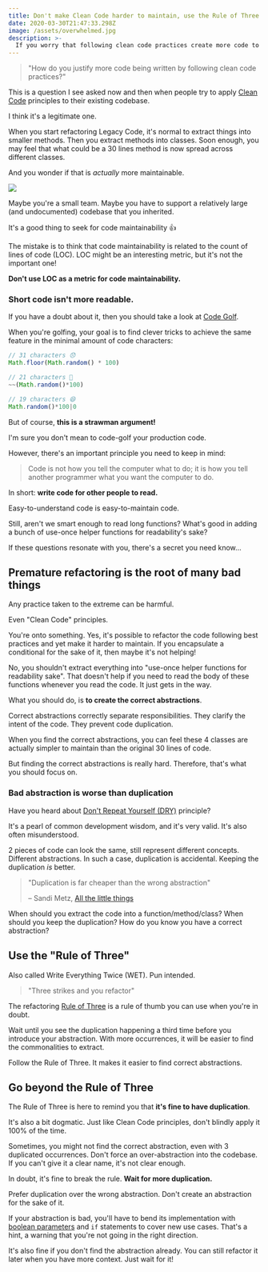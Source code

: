 ```yaml
---
title: Don't make Clean Code harder to maintain, use the Rule of Three
date: 2020-03-30T21:47:33.298Z
image: /assets/overwhelmed.jpg
description: >-
  If you worry that following clean code practices create more code to maintain, here's a way out.
---
```


> "How do you justify more code being written by following clean code practices?"

This is a question I see asked now and then when people try to apply [Clean Code](https://www.oreilly.com/library/view/clean-code/9780136083238/) principles to their existing codebase.

I think it's a legitimate one.

When you start refactoring Legacy Code, it's normal to extract things into smaller methods. Then you extract methods into classes. Soon enough, you may feel that what could be a 30 lines method is now spread across different classes.

And you wonder if that is _actually_ more maintainable.

![](/assets/overwhelmed.jpg)

Maybe you're a small team. Maybe you have to support a relatively large (and undocumented) codebase that you inherited.

It's a good thing to seek for code maintainability 👍

The mistake is to think that code maintainability is related to the count of lines of code (LOC). LOC might be an interesting metric, but it's not the important one!

**Don't use LOC as a metric for code maintainability.**

### Short code isn't more readable.

If you have a doubt about it, then you should take a look at [Code Golf](https://en.wikipedia.org/wiki/Code_golf).

When you're golfing, your goal is to find clever tricks to achieve the same feature in the minimal amount of code characters:

<!-- prettier-ignore-start -->
```js
// 31 characters 😞
Math.floor(Math.random() * 100)

// 21 characters 🙂
~~(Math.random()*100)

// 19 characters 😄
Math.random()*100|0
```
<!-- prettier-ignore-end -->

But of course, **this is a strawman argument!**

I'm sure you don't mean to code-golf your production code.

However, there's an important principle you need to keep in mind:

> Code is not how you tell the computer what to do;
> it is how you tell another programmer what you want the computer to do.

In short: **write code for other people to read.**

Easy-to-understand code is easy-to-maintain code.

Still, aren't we smart enough to read long functions? What's good in adding a bunch of use-once helper functions for readability's sake?

If these questions resonate with you, there's a secret you need know…

## Premature refactoring is the root of many bad things

Any practice taken to the extreme can be harmful.

Even "Clean Code" principles.

You're onto something. Yes, it's possible to refactor the code following best practices and yet make it harder to maintain. If you encapsulate a conditional for the sake of it, then maybe it's not helping!

No, you shouldn't extract everything into "use-once helper functions for readability sake". That doesn't help if you need to read the body of these functions whenever you read the code. It just gets in the way.

What you should do, is **to create the correct abstractions**.

Correct abstractions correctly separate responsibilities. They clarify the intent of the code. They prevent code duplication.

When you find the correct abstractions, you can feel these 4 classes are actually simpler to maintain than the original 30 lines of code.

But finding the correct abstractions is really hard. Therefore, that's what you should focus on.

### Bad abstraction is worse than duplication

Have you heard about [Don't Repeat Yourself (DRY)](https://en.wikipedia.org/wiki/Don%27t_repeat_yourself) principle?

It's a pearl of common development wisdom, and it's very valid. It's also often misunderstood.

2 pieces of code can look the same, still represent different concepts. Different abstractions. In such a case, duplication is accidental. Keeping the duplication _is_ better.

> "Duplication is far cheaper than the wrong abstraction"
>
> – Sandi Metz, [All the little things](https://youtu.be/8bZh5LMaSmE)

When should you extract the code into a function/method/class? When should you keep the duplication? How do you know you have a correct abstraction?

## Use the "Rule of Three"

Also called Write Everything Twice (WET). Pun intended.

> "Three strikes and you refactor"

The refactoring [Rule of Three](<https://en.wikipedia.org/wiki/Rule_of_three_(computer_programming)>) is a rule of thumb you can use when you're in doubt.

Wait until you see the duplication happening a third time before you introduce your abstraction. With more occurrences, it will be easier to find the commonalities to extract.

Follow the Rule of Three. It makes it easier to find correct abstractions.

## Go beyond the Rule of Three

The Rule of Three is here to remind you that **it's fine to have duplication**.

It's also a bit dogmatic. Just like Clean Code principles, don't blindly apply it 100% of the time.

Sometimes, you might not find the correct abstraction, even with 3 duplicated occurrences. Don't force an over-abstraction into the codebase. If you can't give it a clear name, it's not clear enough.

In doubt, it's fine to break the rule. **Wait for more duplication.**

Prefer duplication over the wrong abstraction. Don't create an abstraction for the sake of it.

If your abstraction is bad, you'll have to bend its implementation with [boolean parameters](../what-is-wrong-with-boolean-parameters) and `if` statements to cover new use cases. That's a hint, a warning that you're not going in the right direction.

It's also fine if you don't find the abstraction already. You can still refactor it later when you have more context. Just wait for it!
